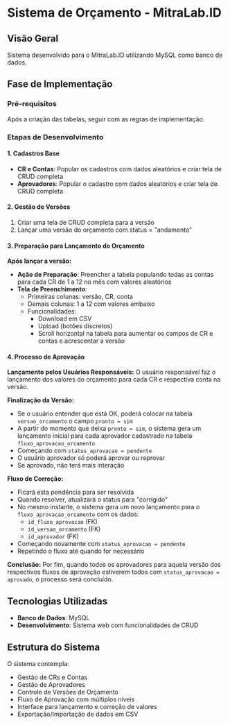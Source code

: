 # Sistema de Orçamento - MitraLab.ID

## Visão Geral

Sistema desenvolvido para o MitraLab.ID utilizando MySQL como banco de dados.

## Fase de Implementação

### Pré-requisitos

Após a criação das tabelas, seguir com as regras de implementação.

### Etapas de Desenvolvimento

#### 1. Cadastros Base

- **CR e Contas**: Popular os cadastros com dados aleatórios e criar tela de CRUD completa
- **Aprovadores**: Popular o cadastro com dados aleatórios e criar tela de CRUD completa

#### 2. Gestão de Versões

1. Criar uma tela de CRUD completa para a versão
2. Lançar uma versão do orçamento com status = "andamento"

#### 3. Preparação para Lançamento do Orçamento

**Após lançar a versão:**

- **Ação de Preparação**: Preencher a tabela populando todas as contas para cada CR de 1 a 12 no mês com valores aleatórios
- **Tela de Preenchimento**:
  - Primeiras colunas: versão, CR, conta
  - Demais colunas: 1 a 12 com valores embaixo
  - Funcionalidades:
    - Download em CSV
    - Upload (botões discretos)
    - Scroll horizontal na tabela para aumentar os campos de CR e contas e acrescentar a versão

#### 4. Processo de Aprovação

**Lançamento pelos Usuários Responsáveis:**
O usuário responsável faz o lançamento dos valores do orçamento para cada CR e respectiva conta na versão.

**Finalização da Versão:**

- Se o usuário entender que está OK, poderá colocar na tabela `versao_orcamento` o campo `pronto = sim`
- A partir do momento que deixa `pronto = sim`, o sistema gera um lançamento inicial para cada aprovador cadastrado na tabela `fluxo_aprovacao_orcamento`
- Começando com `status_aprovacao = pendente`
- O usuário aprovador só poderá aprovar ou reprovar
- Se aprovado, não terá mais interação

**Fluxo de Correção:**

- Ficará esta pendência para ser resolvida
- Quando resolver, atualizará o status para "corrigido"
- No mesmo instante, o sistema gera um novo lançamento para o `fluxo_aprovacao_orcamento` com os dados:
  - `id_fluxo_aprovacao` (FK)
  - `id_versao_orcamento` (FK)
  - `id_aprovador` (FK)
- Começando novamente com `status_aprovacao = pendente`
- Repetindo o fluxo até quando for necessário

**Conclusão:**
Por fim, quando todos os aprovadores para aquela versão dos respectivos fluxos de aprovação estiverem todos com `status_aprovacao = aprovado`, o processo será concluído.

## Tecnologias Utilizadas

- **Banco de Dados**: MySQL
- **Desenvolvimento**: Sistema web com funcionalidades de CRUD

## Estrutura do Sistema

O sistema contempla:

- Gestão de CRs e Contas
- Gestão de Aprovadores
- Controle de Versões de Orçamento
- Fluxo de Aprovação com múltiplos níveis
- Interface para lançamento e correção de valores
- Exportação/Importação de dados em CSV

